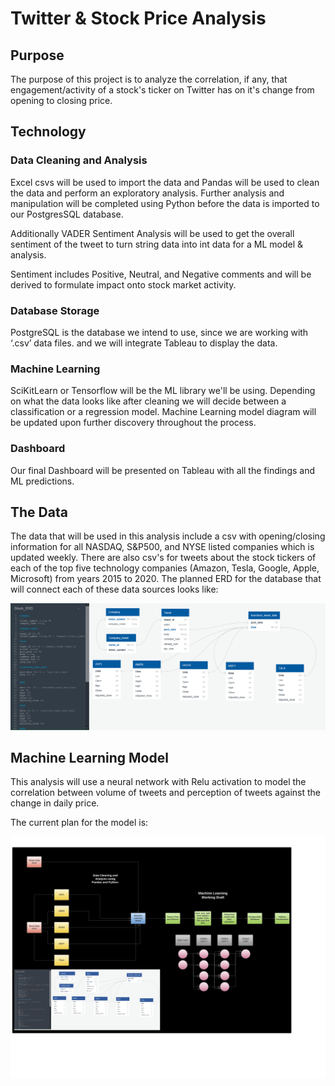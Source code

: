 # Twitter & Stock Price Analysis  

## Purpose 

The purpose of this project is to analyze the correlation, if any, that engagement/activity of a stock's ticker on Twitter has on it's change from opening to closing price. 

## Technology 

  ### Data Cleaning and Analysis
  Excel csvs will be used to import the data and Pandas will be used to clean the data and perform an exploratory analysis. Further analysis and manipulation will be completed using Python before the data is imported to our PostgresSQL database. 


  Additionally VADER Sentiment Analysis will be used to get the overall sentiment of the tweet to turn string data into int data for a ML model & analysis.
  
  Sentiment includes Positive, Neutral, and Negative comments and will be derived to formulate impact onto stock market activity.


  ### Database Storage
  PostgreSQL is the database we intend to use, since we are working with ‘.csv’ data files. and we will integrate Tableau to display the data.


  ### Machine Learning
  SciKitLearn or Tensorflow will be the ML library we'll be using. Depending on what the data looks like after cleaning we will decide between a classification or a regression model. Machine Learning model diagram will be updated upon further discovery throughout the process.


  ### Dashboard
  Our final Dashboard will be presented on Tableau with all the findings and ML predictions.

## The Data 

The data that will be used in this analysis include a csv with opening/closing information for all NASDAQ, S&P500, and NYSE listed companies which is updated weekly. There are also csv's for tweets about the stock tickers of each of the top five technology companies (Amazon, Tesla, Google, Apple, Microsoft) from years 2015 to 2020. The planned ERD for the database that will connect each of these data sources looks like: 

![rough_stock_erd.png](Deliverable_1/ERD_v.1/rough_stock_erd.PNG)

## Machine Learning Model 

This analysis will use a neural network with Relu activation to model the correlation between volume of tweets and perception of tweets against the change in daily price. 

The current plan for the model is: 

![MM_Model.png](Deliverable_1/MM_Model.png)
